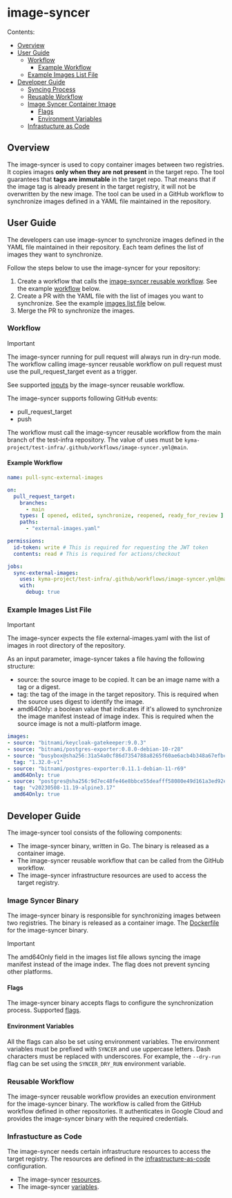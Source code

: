 # image-syncer

Contents:

- [Overview](#overview)
- [User Guide](#user-guide)
    - [Workflow](#workflow)
        - [Example Workflow](#example-workflow)
    - [Example Images List File](#example-images-list-file)
- [Developer Guide](#developer-guide)
    - [Syncing Process](#syncing-process)
    - [Reusable Workflow](#reusable-workflow)
    - [Image Syncer Container Image](#image-syncer-container-image)
        - [Flags](#flags)
        - [Environment Variables](#environment-variables)
    - [Infrastucture as Code](#infrastucture-as-code)

## Overview

The image-syncer is used to copy container images between two registries.
It copies images **only when they are not present** in the target repo.
The tool guarantees that **tags are immutable** in the target repo.
That means that if the image tag is already present in the target registry, it will not be overwritten by the new image.
The tool can be used in a GitHub workflow to synchronize images defined in a YAML file maintained in the repository.

## User Guide

The developers can use image-syncer to synchronize images defined in the YAML file maintained in their repository.
Each team defines the list of images they want to synchronize.

Follow the steps below to use the image-syncer for your repository:

1. Create a workflow that calls
   the [image-syncer reusable workflow](https://github.com/kyma-project/test-infra/blob/main/.github/workflows/image-syncer.yml).
   See the example [workflow](#example-workflow) below.
2. Create a PR with the YAML file with the list of images you want to synchronize.
   See the example [images list file](#example-images-list-file) below.
3. Merge the PR to synchronize the images.

### Workflow

> [!IMPORTANT]
> The image-syncer running for pull request will always run in dry-run mode.
> The workflow calling image-syncer reusable workflow on pull request must use the pull_request_target event as a trigger.

See
supported [inputs](https://github.com/kyma-project/test-infra/blob/4df11c5384a5c7ac3ce76b726e17dee6aba07f79/.github/workflows/image-syncer.yml#L5)
by the image-syncer reusable workflow.

The image-syncer supports following GitHub events:

- pull_request_target
- push

The workflow must call the image-syncer reusable workflow from the main branch of the test-infra repository.
The value of uses must be `kyma-project/test-infra/.github/workflows/image-syncer.yml@main`.

#### Example Workflow

```yaml
name: pull-sync-external-images

on:
  pull_request_target:
    branches:
      - main
    types: [ opened, edited, synchronize, reopened, ready_for_review ]
    paths:
      - "external-images.yaml"

permissions:
  id-token: write # This is required for requesting the JWT token
  contents: read # This is required for actions/checkout

jobs:
  sync-external-images:
    uses: kyma-project/test-infra/.github/workflows/image-syncer.yml@main
    with:
      debug: true
```

### Example Images List File

> [!IMPORTANT]
> The image-syncer expects the file external-images.yaml with the list of images in root directory of the repository.

As an input parameter, image-syncer takes a file having the following structure:

- source: the source image to be copied. It can be an image name with a tag or a digest.
- tag: the tag of the image in the target repository. This is required when the source uses digest to identify the image.
- amd64Only: a boolean value that indicates if it's allowed to synchronize the image manifest instead of image index.
  This is required when the source image is not a multi-platform image.

```yaml
images:
- source: "bitnami/keycloak-gatekeeper:9.0.3"
- source: "bitnami/postgres-exporter:0.8.0-debian-10-r28"
- source: "busybox@sha256:31a54a0cf86d7354788a8265f60ae6acb4b348a67efbcf7c1007dd3cf7af05ab"
  tag: "1.32.0-v1"
- source: "bitnami/postgres-exporter:0.11.1-debian-11-r69"
  amd64Only: true
- source: "postgres@sha256:9d7ec48fe46e8bbce55deafff58080e49d161a3ed92e67f645014bb50dc599fd"
  tag: "v20230508-11.19-alpine3.17"
  amd64Only: true
```

## Developer Guide

The image-syncer tool consists of the following components:

- The image-syncer binary, written in Go. The binary is released as a container image.
- The image-syncer reusable workflow that can be called from the GitHub workflow.
- The image-syncer infrastructure resources are used to access the target registry.

### Image Syncer Binary

The image-syncer binary is responsible for synchronizing images between two registries.
The binary is released as a container image.
The [Dockerfile](https://github.com/kyma-project/test-infra/blob/main/cmd/image-syncer/Dockerfile) for the image-syncer binary.

> [!IMPORTANT]
> The amd64Only field in the images list file allows syncing the image manifest instead of the image index.
> The flag does not prevent syncing other platforms.

#### Flags

The image-syncer binary accepts flags to configure the synchronization process.
Supported [flags](https://github.com/kyma-project/test-infra/blob/1df13d56ad523ce434e33284bb7e392ff897cd1b/cmd/image-syncer/main.go#L274-L282).

#### Environment Variables

All the flags can also be set using environment variables.
The environment variables must be prefixed with `SYNCER` and use uppercase letters.
Dash characters must be replaced with underscores.
For example, the `--dry-run` flag can be set using the `SYNCER_DRY_RUN` environment variable.

### Reusable Workflow

The image-syncer reusable workflow provides an execution environment for the image-syncer binary.
The workflow is called from the GitHub workflow defined in other repositories.
It authenticates in Google Cloud and provides the image-syncer binary with the required credentials.

### Infrastucture as Code

The image-syncer needs certain infrastructure resources to access the target registry.
The resources are defined in
the [infrastructure-as-code](https://github.com/kyma-project/test-infra/tree/main/configs/terraform/environments/prod) configuration.

- The image-syncer [resources](https://github.com/kyma-project/test-infra/blob/main/configs/terraform/environments/prod/image-syncer.tf).
- The
  image-syncer [variables](https://github.com/kyma-project/test-infra/blob/main/configs/terraform/environments/prod/image-syncer-variables.tf).